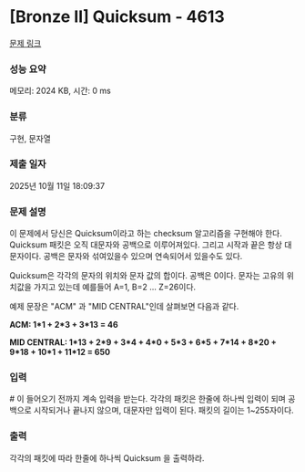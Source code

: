 # [Bronze II] Quicksum - 4613 

[문제 링크](https://www.acmicpc.net/problem/4613) 

### 성능 요약

메모리: 2024 KB, 시간: 0 ms

### 분류

구현, 문자열

### 제출 일자

2025년 10월 11일 18:09:37

### 문제 설명

<p>이 문제에서 당신은 Quicksum이라고 하는 checksum 알고리즘을 구현해야 한다.  Quicksum 패킷은 오직 대문자와 공백으로 이루어져있다. 그리고 시작과 끝은 항상 대문자이다.  공백은 문자와 섞여있을수 있으며 연속되어서 있을수도 있다.</p>

<p>Quicksum은 각각의 문자의 위치와 문자 값의 합이다. 공백은 0이다. 문자는 고유의 위치값을 가지고 있는데 예를들어 A=1, B=2 ... Z=26이다.</p>

<p>예제 문장은 "ACM" 과 "MID CENTRAL"인데 살펴보면 다음과 같다.</p>

<p><strong>ACM: 1*1  + 2*3 + 3*13 = 46</strong></p>

<p><strong>MID CENTRAL: 1*13 + 2*9 + 3*4 + 4*0 + 5*3 + 6*5 + 7*14 + 8*20 + 9*18 + 10*1 + 11*12 = 650</strong></p>

### 입력 

 <p># 이 들어오기 전까지 계속 입력을 받는다. 각각의 패킷은 한줄에 하나씩 입력이 되며 공백으로 시작되거나 끝나지 않으며, 대문자만 입력이 된다. 패킷의 길이는 1~255자이다.</p>

### 출력 

 <p>각각의 패킷에 따라 한줄에 하나씩 Quicksum 을 출력하라.</p>

